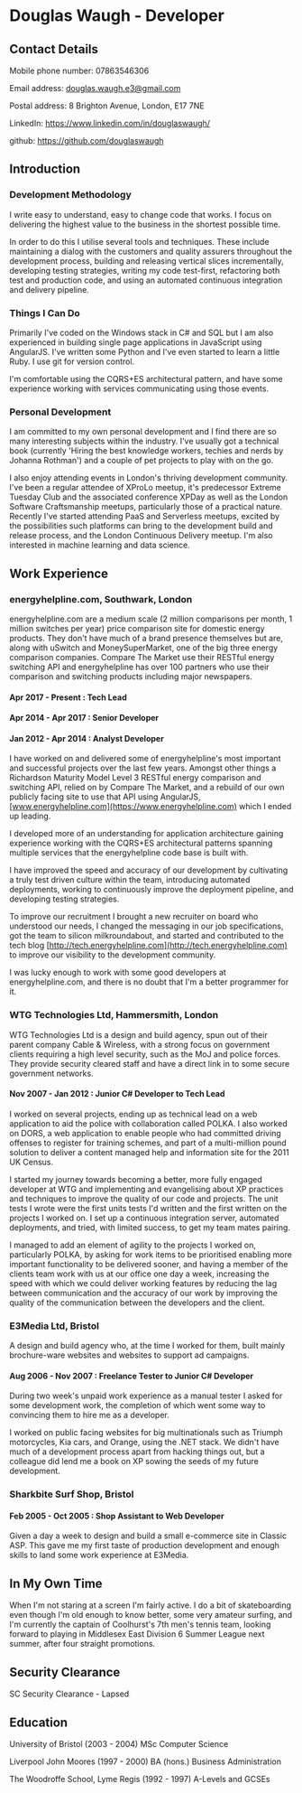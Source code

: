# Douglas Waugh - Developer

## Contact Details

Mobile phone number: 07863546306

Email address: douglas.waugh.e3@gmail.com

Postal address: 8 Brighton Avenue, London, E17 7NE

LinkedIn: https://www.linkedin.com/in/douglaswaugh/

github: https://github.com/douglaswaugh

## Introduction

### Development Methodology

I write easy to understand, easy to change code that works.  I focus on delivering the highest value to the business in the shortest possible time.

In order to do this I utilise several tools and techniques.  These include maintaining a dialog with the customers and quality assurers throughout the development process, building and releasing vertical slices incrementally, developing testing strategies, writing my code test-first, refactoring both test and production code, and using an automated continuous integration and delivery pipeline.

### Things I Can Do

Primarily I've coded on the Windows stack in C# and SQL but I am also experienced in building single page applications in JavaScript using AngularJS.  I've written some Python and I've even started to learn a little Ruby.  I use git for version control.

I'm comfortable using the CQRS+ES architectural pattern, and have some experience working with services communicating using those events.

### Personal Development

I am committed to my own personal development and I find there are so many interesting subjects within the industry.  I've usually got a technical book (currently 'Hiring the best knowledge workers, techies and nerds by Johanna Rothman') and a couple of pet projects to play with on the go.

I also enjoy attending events in London's thriving development community. I've been a regular attendee of XProLo meetup, it's predecessor Extreme Tuesday Club and the associated conference XPDay as well as the London Software Craftsmanship meetups, particularly those of a practical nature.  Recently I've started attending PaaS and Serverless meetups, excited by the possibilities such platforms can bring to the development build and release process, and the London Continuous Delivery meetup.  I'm also interested in machine learning and data science.

## Work Experience

### energyhelpline.com, Southwark, London

energyhelpline.com are a medium scale (2 million comparisons per month, 1 million switches per year) price comparison site for domestic energy products.  They don't have much of a brand presence themselves but are, along with uSwitch and MoneySuperMarket, one of the big three energy comparison companies.  Compare The Market use their RESTful energy switching API and energyhelpline has over 100 partners who use their comparison and switching products including major newspapers.

#### Apr 2017 - Present : Tech Lead
#### Apr 2014 - Apr 2017 : Senior Developer
#### Jan 2012 - Apr 2014 : Analyst Developer

I have worked on and delivered some of energyhelpline's most important and successful projects over the last few years.  Amongst other things a Richardson Maturity Model Level 3 RESTful energy comparison and switching API, relied on by Compare The Market, and a rebuild of our own publicly facing site to use that API using AngularJS, [www.energyhelpline.com](https://www.energyhelpline.com) which I ended up leading.

I developed more of an understanding for application architecture gaining experience working with the CQRS+ES architectural patterns spanning multiple services that the energyhelpline code base is built with.

I have improved the speed and accuracy of our development by cultivating a truly test driven culture within the team, introducing automated deployments, working to continuously improve the deployment pipeline, and developing testing strategies.

To improve our recruitment I brought a new recruiter on board who understood our needs, I changed the messaging in our job specifications, got the team to silicon milkroundabout, and started and contributed to the tech blog [http://tech.energyhelpline.com](http://tech.energyhelpline.com) to improve our visibility to the development community.

I was lucky enough to work with some good developers at energyhelpline.com, and there is no doubt that I'm a better programmer for it.

### WTG Technologies Ltd, Hammersmith, London

WTG Technologies Ltd is a design and build agency, spun out of their parent company Cable & Wireless, with a strong focus on government clients requiring a high level security, such as the MoJ and police forces.  They provide security cleared staff and have a direct link in to some secure government networks.

#### Nov 2007 - Jan 2012 : Junior C# Developer to Tech Lead

I worked on several projects, ending up as technical lead on a web application to aid the police with collaboration called POLKA.  I also worked on DORS, a web application to enable people who had committed driving offenses to register for training schemes, and part of a multi-million pound solution to deliver a content managed help and information site for the 2011 UK Census.

I started my journey towards becoming a better, more fully engaged developer at WTG and implementing and evangelising about XP practices and techniques to improve the quality of our code and projects.  The unit tests I wrote were the first units tests I'd written and the first written on the projects I worked on.  I set up a continuous integration server, automated deployments, and tried, with limited success, to get my team mates pairing.

I managed to add an element of agility to the projects I worked on, particularly POLKA, by asking for work items to be prioritised enabling more important functionality to be delivered sooner, and having a member of the clients team work with us at our office one day a week, increasing the speed with which we could deliver working features by reducing the lag between communication and the accuracy of our work by improving the quality of the communication between the developers and the client.

### E3Media Ltd, Bristol

A design and build agency who, at the time I worked for them, built mainly brochure-ware websites and websites to support ad campaigns.

#### Aug 2006 - Nov 2007 : Freelance Tester to Junior C# Developer

During two week's unpaid work experience as a manual tester I asked for some development work, the completion of which went some way to convincing them to hire me as a developer.

I worked on public facing websites for big multinationals such as Triumph motorcycles, Kia cars, and Orange, using the .NET stack.  We didn't have much of a development process apart from hacking things out, but a colleague did lend me a book on XP sowing the seeds of my future development.

### Sharkbite Surf Shop, Bristol

#### Feb 2005 - Oct 2005 : Shop Assistant to Web Developer

Given a day a week to design and build a small e-commerce site in Classic ASP.  This gave me my first taste of production development and enough skills to land some work experience at E3Media.

## In My Own Time

When I'm not staring at a screen I'm fairly active.  I do a bit of skateboarding even though I'm old enough to know better, some very amateur surfing, and I'm currently the captain of Coolhurst's 7th men's tennis team, looking forward to playing in Middlesex East Division 6 Summer League next summer, after four straight promotions.

## Security Clearance

SC Security Clearance - Lapsed

## Education

University of Bristol (2003 - 2004) MSc Computer Science

Liverpool John Moores (1997 - 2000) BA (hons.) Business Administration

The Woodroffe School, Lyme Regis (1992 - 1997) A-Levels and GCSEs

